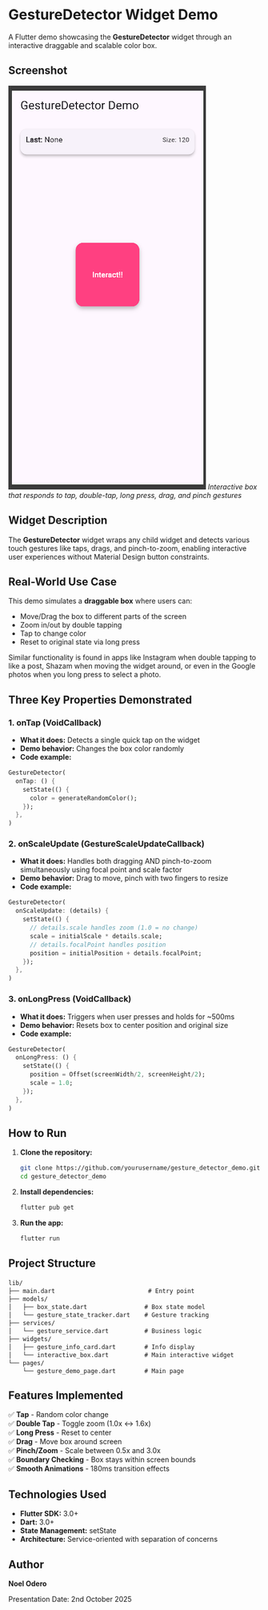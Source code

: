 # GestureDetector Widget Demo

A Flutter demo showcasing the **GestureDetector** widget through an interactive draggable and scalable color box.

## Screenshot

![GestureDetector](image.png)
*Interactive box that responds to tap, double-tap, long press, drag, and pinch gestures*

## Widget Description

The **GestureDetector** widget wraps any child widget and detects various touch gestures like taps, drags, and pinch-to-zoom, enabling interactive user experiences without Material Design button constraints.

## Real-World Use Case

This demo simulates a **draggable box** where users can:
- Move/Drag the box to different parts of the screen
- Zoom in/out by double tapping
- Tap to change color
- Reset to original state via long press

Similar functionality is found in apps like Instagram when double tapping to like a post, Shazam when moving the widget around, or even in the Google photos when you long press to select a photo.

## Three Key Properties Demonstrated

### 1. **onTap** (VoidCallback)
- **What it does:** Detects a single quick tap on the widget
- **Demo behavior:** Changes the box color randomly
- **Code example:**
```dart
GestureDetector(
  onTap: () {
    setState(() {
      color = generateRandomColor();
    });
  },
)
```

### 2. **onScaleUpdate** (GestureScaleUpdateCallback)
- **What it does:** Handles both dragging AND pinch-to-zoom simultaneously using focal point and scale factor
- **Demo behavior:** Drag to move, pinch with two fingers to resize
- **Code example:**
```dart
GestureDetector(
  onScaleUpdate: (details) {
    setState(() {
      // details.scale handles zoom (1.0 = no change)
      scale = initialScale * details.scale;
      // details.focalPoint handles position
      position = initialPosition + details.focalPoint;
    });
  },
)
```

### 3. **onLongPress** (VoidCallback)
- **What it does:** Triggers when user presses and holds for ~500ms
- **Demo behavior:** Resets box to center position and original size
- **Code example:**
```dart
GestureDetector(
  onLongPress: () {
    setState(() {
      position = Offset(screenWidth/2, screenHeight/2);
      scale = 1.0;
    });
  },
)
```

## How to Run

1. **Clone the repository:**
   ```bash
   git clone https://github.com/yourusername/gesture_detector_demo.git
   cd gesture_detector_demo
   ```

2. **Install dependencies:**
   ```bash
   flutter pub get
   ```

3. **Run the app:**
   ```bash
   flutter run
   ```

## Project Structure

```
lib/
├── main.dart                          # Entry point
├── models/
│   ├── box_state.dart                # Box state model
│   └── gesture_state_tracker.dart    # Gesture tracking
├── services/
│   └── gesture_service.dart          # Business logic
├── widgets/
│   ├── gesture_info_card.dart        # Info display
│   └── interactive_box.dart          # Main interactive widget
└── pages/
    └── gesture_demo_page.dart        # Main page
```

## Features Implemented

✅ **Tap** - Random color change  
✅ **Double Tap** - Toggle zoom (1.0x ↔ 1.6x)  
✅ **Long Press** - Reset to center  
✅ **Drag** - Move box around screen  
✅ **Pinch/Zoom** - Scale between 0.5x and 3.0x  
✅ **Boundary Checking** - Box stays within screen bounds  
✅ **Smooth Animations** - 180ms transition effects  

## Technologies Used

- **Flutter SDK:** 3.0+
- **Dart:** 3.0+
- **State Management:** setState
- **Architecture:** Service-oriented with separation of concerns


## Author

**Noel Odero**  
 
Presentation Date: 2nd October 2025
